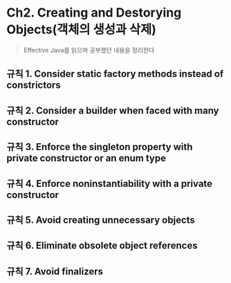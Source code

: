 # Ch2. Creating and Destorying Objects(객체의 생성과 삭제)
> Effective Java를 읽으며 공부했던 내용을 정리한다


## 규칙 1. Consider static factory methods instead of constrictors


## 규칙 2. Consider a builder when faced with many constructor


## 규칙 3. Enforce the singleton property with private constructor or an enum type


## 규칙 4. Enforce noninstantiability with a private constructor


## 규칙 5. Avoid creating unnecessary objects


## 규칙 6. Eliminate obsolete object references


## 규칙 7. Avoid finalizers




